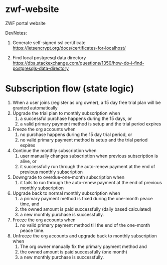 # zwf-website
ZWF portal website


DevNotes:

1. Generate self-signed ssl certificate https://letsencrypt.org/docs/certificates-for-localhost/

2. Find local postgresql data directory https://dba.stackexchange.com/questions/1350/how-do-i-find-postgresqls-data-directory

# Subscription flow (state logic)

1. When a user joins (register as org owner), a 15 day free trial plan will be granted automatically
2. Upgrade the trial plan to monthly subscription when
    1.  a successful purchase happens during the 15 days, or
    2.  a valid primary payment method is setup and the trial period expires
3. Freeze the org accounts when
    1. no purchase happens during the 15 day trial period, or
    2. no valid primary payment method is setup and the trial period expires
4. Continue the monthly subscription when 
    1. user manually changes subscription when previous subscription is alive, or
    2. it successfully run through the auto-renew payment at the end of previous monthly subscription
5. Downgrade to overdue-one-month subscription when 
    1. it fails to run through the auto-renew payment at the end of previous monthly subscription
6. Upgrade back to normal monthly subscription when
    1. a primary payment method is fixed during the one-month peace time, and
    2. the owned amount is paid successfully (daily based calculated)
    3. a new monthly purchase is successfully.
7. Freeze the org accounts when
    1. no valid primary payment method till the end of the one-month peace time.
8. Unfreeze the org accounts and upgrade back to monthly subscription when
    1. The org owner manually fix the primary payment method and 
    2. the owned amount is paid successfully (one month)
    3. a new monthly purchase is successfully.